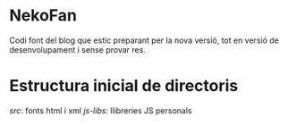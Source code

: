 # NekoFan

Codi font del blog que estic preparant per la nova versió, tot en versió de desenvolupament i sense provar res.

# Estructura inicial de directoris

_src_: fonts html i xml
_js-libs_: llibreries JS personals
